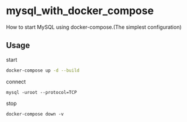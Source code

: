 # mysql_with_docker_compose
How to start MySQL using docker-compose.(The simplest configuration)

## Usage
start
```bash
docker-compose up -d --build
```
connect
```
mysql -uroot --protocol=TCP
```

stop
```
docker-compose down -v
```
